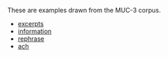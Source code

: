 These are examples drawn from the MUC-3 corpus.

* [excerpts](https://dstl.github.io/eleatics/argumentation/muc3/jesuits-excerpts.xhtml)
* [information](https://dstl.github.io/eleatics/argumentation/muc3/jesuits-information.xhtml)
* [rephrase](https://dstl.github.io/eleatics/argumentation/muc3/jesuits-rephrase.xhtml)
* [ach](https://dstl.github.io/eleatics/argumentation/muc3/jesuits-ach.xhtml)
